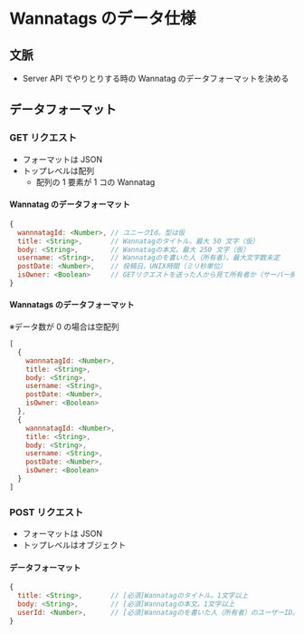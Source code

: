 # Wannatags のデータ仕様

## 文脈

* Server API でやりとりする時の Wannatag のデータフォーマットを決める

## データフォーマット

### GET リクエスト

* フォーマットは JSON
* トップレベルは配列
  * 配列の 1 要素が 1 コの Wannatag

#### Wannatag のデータフォーマット

```js
{
  wannnatagId: <Number>, // ユニークId。型は仮
  title: <String>,       // Wannatagのタイトル。最大 50 文字（仮）
  body: <String>,        // Wannatagの本文。最大 250 文字（仮）
  username: <String>,    // Wannatagのを書いた人（所有者）。最大文字数未定
  postDate: <Number>,    // 投稿日。UNIX時間（ミリ秒単位）
  isOwner: <Boolean>     // GETリクエストを送った人から見て所有者か（サーバー側で決める（仮））
}
```

#### Wannatags のデータフォーマット

※データ数が 0 の場合は空配列

```js
[
  {
    wannnatagId: <Number>,
    title: <String>,
    body: <String>,
    username: <String>,
    postDate: <Number>,
    isOwner: <Boolean>
  },
  {
    wannnatagId: <Number>,
    title: <String>,
    body: <String>,
    username: <String>,
    postDate: <Number>,
    isOwner: <Boolean>
  }
]
```

### POST リクエスト

* フォーマットは JSON
* トップレベルはオブジェクト

#### データフォーマット

```js
{
  title: <String>,       // [必須]Wannatagのタイトル。1文字以上
  body: <String>,        // [必須]Wannatagの本文。1文字以上
  userId: <Number>,      // [必須]Wannatagのを書いた人（所有者）のユーザーID。1文字以上
}
```
